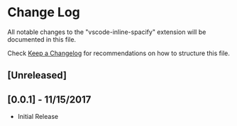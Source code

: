 # Change Log
All notable changes to the "vscode-inline-spacify" extension will be documented in this file.

Check [Keep a Changelog](http://keepachangelog.com/) for recommendations on how to structure this file.

## [Unreleased]

## [0.0.1] - 11/15/2017
- Initial Release